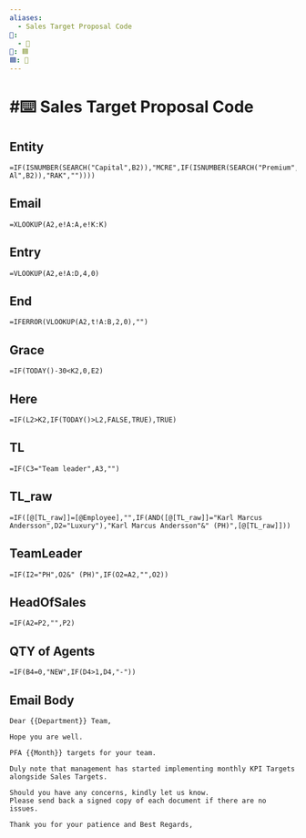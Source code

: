 ```yaml
---
aliases:
  - Sales Target Proposal Code
📁:
  - 💼
💼: 🟦
🟦: 👤
---
```

# #⌨️ Sales Target Proposal Code
## Entity
```excel
=IF(ISNUMBER(SEARCH("Capital",B2)),"MCRE",IF(ISNUMBER(SEARCH("Premium",B2)),"MPP",IF(ISNUMBER(SEARCH("Penthouse",B2)),"PH",IF(ISNUMBER(SEARCH("Ras Al",B2)),"RAK",""))))
```
## Email
```excel
=XLOOKUP(A2,e!A:A,e!K:K)
```
## Entry
```excel
=VLOOKUP(A2,e!A:D,4,0)
```
## End
```excel
=IFERROR(VLOOKUP(A2,t!A:B,2,0),"")
```
## Grace
```excel
=IF(TODAY()-30<K2,0,E2)
```
## Here
```excel
=IF(L2>K2,IF(TODAY()>L2,FALSE,TRUE),TRUE)
```
## TL
```excel
=IF(C3="Team leader",A3,"")
```
## TL_raw
```excel
=IF([@[TL_raw]]=[@Employee],"",IF(AND([@[TL_raw]]="Karl Marcus Andersson",D2="Luxury"),"Karl Marcus Andersson"&" (PH)",[@[TL_raw]]))
```
## TeamLeader
```excel
=IF(I2="PH",O2&" (PH)",IF(O2=A2,"",O2))
```
## HeadOfSales
```excel
=IF(A2=P2,"",P2)
```
## QTY of Agents
```excel
=IF(B4=0,"NEW",IF(D4>1,D4,"-"))
```
## Email Body
```
Dear {{Department}} Team,  
  
Hope you are well.    

PFA {{Month}} targets for your team.  

Duly note that management has started implementing monthly KPI Targets alongside Sales Targets.
  
Should you have any concerns, kindly let us know.    
Please send back a signed copy of each document if there are no issues.    
   
Thank you for your patience and Best Regards,
```